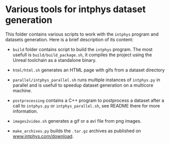 # Various tools for intphys dataset generation

This folder contains various scripts to work with the `intphys` program and
datasets generation. Here is a brief description of its content:

* `build` folder contains script to build the `intphys` program. The most
  usefull is `build/build_package.sh`, it compiles the project using the Unreal
  toolchain as a standalone binary.

* `html/html.sh` generates an HTML page with gifs from a dataset directory

* `parallel/intphys_parallel.sh` runs multiple instances of `intphys.py` in
  parallel and is usefull to speedup dataset generation on a multicore machine.

* `postprocessing` contains a C++ program to postprocess a dataset after a call
  to `intphys.py` or `intphys_parallel.sh`, see README there for more
  information.

* `images2video.sh` generates a gif or a avi file from png images.

* `make_archives.py` builds the `.tar.gz` archives as published on
  www.intphys.com/download.
